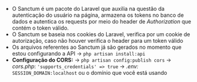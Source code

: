 - O Sanctum é um pacote do Laravel que auxilia na questão da autenticação do usuário na página, armazena os tokens no banco de dados e autentica os requests por meio do header de _Authorization_ que contém o token válido.
- O Sanctum se baseia nos cookies do Laravel, verifica por um cookie de autorização, caso não houver verifica o header para um token válido
- Os arquivos referentes ao Sanctum já são gerados no momento que estou configurando a API
	-> `php artisan install:api`
- **Configuração do CORS:**
	-> `php artisan config:publish cors`
	-> _cors.php_: `'supports_credentials' => true`
	-> _.env:_ `SESSION_DOMAIN:localhost` ou o domínio que você está usando